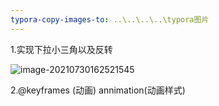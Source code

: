 ```yaml
---
typora-copy-images-to: ..\..\..\..\typora图片
---
```


1.实现下拉小三角以及反转

![image-20210730162521545](D:/Typora%E5%9B%BE%E7%89%87/image-20210730162521545-16276335254731.png)

2.@keyframes (动画)
    annimation(动画样式) 

